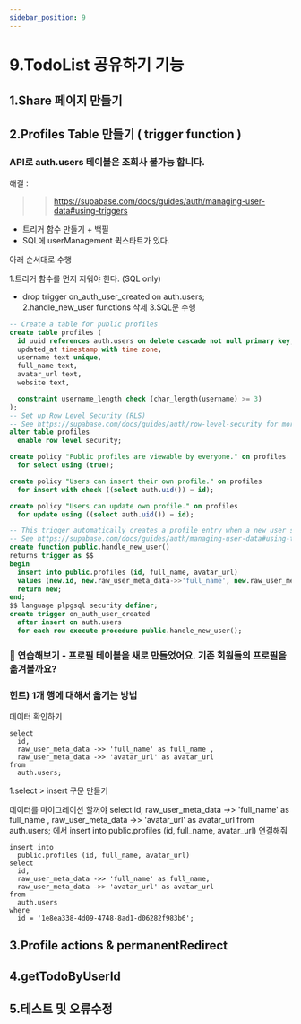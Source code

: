 ```yaml
---
sidebar_position: 9
---
```


# 9.TodoList 공유하기 기능

## 1.Share 페이지 만들기
## 2.Profiles Table 만들기 ( trigger function )  

### API로 auth.users 테이블은 조회사 불가능 합니다.  

해결 : 
>>https://supabase.com/docs/guides/auth/managing-user-data#using-triggers
- 트리거 함수 만들기 + 백필   
- SQL에 userManagement 퀵스타트가 있다.    


아래 순서대로 수행   

1.트리거 함수를 먼저 지워야 한다. (SQL only)  
- drop trigger on_auth_user_created on auth.users;  
2.handle_new_user functions 삭제
3.SQL문 수행

```sql
-- Create a table for public profiles
create table profiles (
  id uuid references auth.users on delete cascade not null primary key,
  updated_at timestamp with time zone,
  username text unique,
  full_name text,
  avatar_url text,
  website text,

  constraint username_length check (char_length(username) >= 3)
);
-- Set up Row Level Security (RLS)
-- See https://supabase.com/docs/guides/auth/row-level-security for more details.
alter table profiles
  enable row level security;

create policy "Public profiles are viewable by everyone." on profiles
  for select using (true);

create policy "Users can insert their own profile." on profiles
  for insert with check ((select auth.uid()) = id);

create policy "Users can update own profile." on profiles
  for update using ((select auth.uid()) = id);

-- This trigger automatically creates a profile entry when a new user signs up via Supabase Auth.
-- See https://supabase.com/docs/guides/auth/managing-user-data#using-triggers for more details.
create function public.handle_new_user()
returns trigger as $$
begin
  insert into public.profiles (id, full_name, avatar_url)
  values (new.id, new.raw_user_meta_data->>'full_name', new.raw_user_meta_data->>'avatar_url');
  return new;
end;
$$ language plpgsql security definer;
create trigger on_auth_user_created
  after insert on auth.users
  for each row execute procedure public.handle_new_user();

```

### 📌 연습해보기 - 프로필 테이블을 새로 만들었어요. 기존 회원들의 프로필을 옮겨볼까요?  


### 힌트) 1개 행에 대해서 옮기는 방법  

데이터 확인하기 
```
select
  id,
  raw_user_meta_data ->> 'full_name' as full_name , 
  raw_user_meta_data ->> 'avatar_url' as avatar_url
from
  auth.users;
```

1.select > insert 구문 만들기  


데이터를 마이그레이션 할꺼야  select   id,   raw_user_meta_data ->> 'full_name' as full_name ,    raw_user_meta_data ->> 'avatar_url' as avatar_url from   auth.users; 에서   insert into public.profiles (id, full_name, avatar_url) 연결해줘


```
insert into
  public.profiles (id, full_name, avatar_url)
select
  id,
  raw_user_meta_data ->> 'full_name' as full_name,
  raw_user_meta_data ->> 'avatar_url' as avatar_url
from
  auth.users
where
  id = '1e8ea338-4d09-4748-8ad1-d06282f983b6';
```


## 3.Profile actions & permanentRedirect  

## 4.getTodoByUserId   

## 5.테스트 및 오류수정
